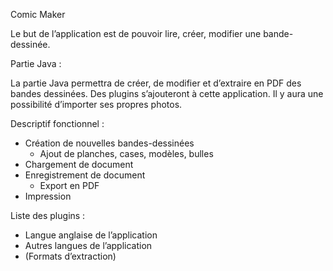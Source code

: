 Comic Maker

Le but de l’application est de pouvoir lire, créer, modifier une bande-dessinée.


Partie Java :

La partie Java permettra de créer, de modifier et d’extraire en PDF des bandes dessinées. Des plugins s’ajouteront à cette application. Il y aura une possibilité d’importer ses propres photos.

Descriptif fonctionnel :

- Création de nouvelles bandes-dessinées
	- Ajout de planches, cases, modèles, bulles
- Chargement de document
- Enregistrement de document
	- Export en PDF
- Impression

Liste des plugins :

- Langue anglaise de l’application
- Autres langues de l’application
- (Formats d’extraction)
